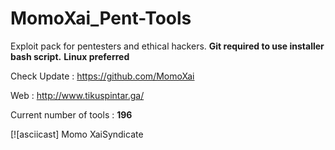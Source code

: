 # MomoXai_Pent-Tools
Exploit pack for pentesters and ethical hackers.
**Git required to use installer bash script.**
**Linux preferred**

Check Update : https://github.com/MomoXai

Web : http://www.tikuspintar.ga/

<p>Current number of tools : <b>196</b></p>

[![asciicast] Momo XaiSyndicate
